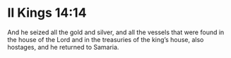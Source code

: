 # II Kings 14:14

And he seized all the gold and silver, and all the vessels that were found in the house of the Lord and in the treasuries of the king’s house, also hostages, and he returned to Samaria.
